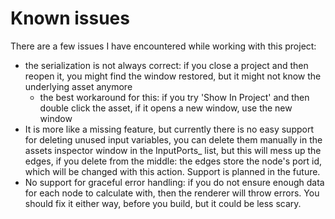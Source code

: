 # Known issues

There are a few issues I have encountered while working with this project:
 - the serialization is not always correct: if you close a project and then reopen it, you might find the window restored, but it might not know the underlying asset anymore
    - the best workaround for this: if you try 'Show In Project' and then double click the asset, if it opens a new window, use the new window
 - It is more like a missing feature, but currently there is no easy support for deleting unused input variables, you can delete them manually in the assets inspector window in the InputPorts_ list, but this will mess up the edges, if you delete from the middle: the edges store the node's port id, which will be changed with this action. Support is planned in the future.
  - No support for graceful error handling: if you do not ensure enough data for each node to calculate with, then the renderer will throw errors. You should fix it either way, before you build, but it could be less scary.
